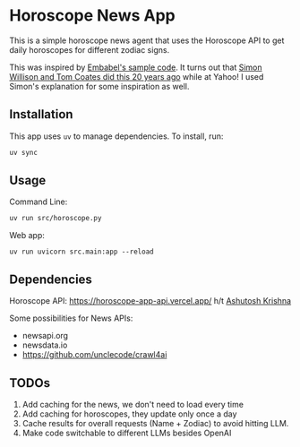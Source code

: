 # Horoscope News App

This is a simple horoscope news agent that uses the Horoscope API to get daily horoscopes for different zodiac signs.

This was inspired by [Embabel's sample code](https://github.com/embabel/embabel-agent-examples/blob/main/examples-kotlin/src/main/kotlin/com/embabel/example/horoscope/StarNewsFinder.kt). It turns out that [Simon Willison and Tom Coates did this 20 years ago](https://simonwillison.net/2025/Jul/13/django-birthday/#django-birthday22.jpg) while at Yahoo! I used Simon's explanation for some inspiration as well.

## Installation

This app uses `uv` to manage dependencies. To install, run:

```bash
uv sync
```

## Usage

Command Line:
```bash
uv run src/horoscope.py
```

Web app:
```
uv run uvicorn src.main:app --reload
```

## Dependencies
 
Horoscope API: https://horoscope-app-api.vercel.app/ h/t [Ashutosh Krishna](https://ashutoshkrris.in/)

Some possibilities for News APIs:

- newsapi.org
- newsdata.io
- https://github.com/unclecode/crawl4ai

## TODOs

1. Add caching for the news, we don't need to load every time
2. Add caching for horoscopes, they update only once a day
3. Cache results for overall requests (Name + Zodiac) to avoid hitting LLM.
4. Make code switchable to different LLMs besides OpenAI